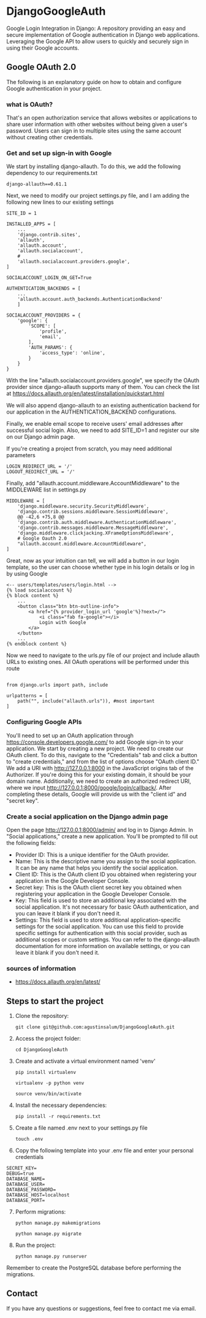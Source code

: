 # DjangoGoogleAuth
Google Login Integration in Django: A repository providing an easy and secure implementation of Google authentication in Django web applications. Leveraging the Google API to allow users to quickly and securely sign in using their Google accounts.

## Google OAuth 2.0

The following is an explanatory guide on how to obtain and configure Google authentication in your project.

### what is OAuth?

That's an open authorization service that allows websites or applications to share user information with other websites without being given a user's password. Users can sign in to multiple sites using the same account without creating other credentials.

### Get and set up sign-in with Google

We start by installing django-allauth. To do this, we add the following dependency to our requirements.txt

```
django-allauth==0.61.1
```

Next, we need to modify our project settings.py file, and I am adding the following new lines to our existing settings

```
SITE_ID = 1

INSTALLED_APPS = [
    ...
    'django.contrib.sites',
    'allauth',
    'allauth.account',
    'allauth.socialaccount',
    #
    'allauth.socialaccount.providers.google',
]

SOCIALACCOUNT_LOGIN_ON_GET=True

AUTHENTICATION_BACKENDS = [
    ...
    'allauth.account.auth_backends.AuthenticationBackend'
    ]

SOCIALACCOUNT_PROVIDERS = {
    'google': {
        'SCOPE': [
            'profile',
            'email',
        ],
        'AUTH_PARAMS': {
            'access_type': 'online',
        }
    }
}
```

With the line "allauth.socialaccount.providers.google", we specify the OAuth provider since django-allauth supports many of them. You can check the list at https://docs.allauth.org/en/latest/installation/quickstart.html

We will also append django-allauth to an existing authentication backend for our application in the AUTHENTICATION_BACKEND configurations.

Finally, we enable email scope to receive users' email addresses after successful social login. Also, we need to add SITE_ID=1 and register our site on our Django admin page.

If you're creating a project from scratch, you may need additional parameters

```
LOGIN_REDIRECT_URL = '/'
LOGOUT_REDIRECT_URL = '/'
```

Finally, add "allauth.account.middleware.AccountMiddleware" to the MIDDLEWARE list in settings.py

```
MIDDLEWARE = [
    'django.middleware.security.SecurityMiddleware',
    'django.contrib.sessions.middleware.SessionMiddleware',
	@@ -42,6 +75,8 @@
    'django.contrib.auth.middleware.AuthenticationMiddleware',
    'django.contrib.messages.middleware.MessageMiddleware',
    'django.middleware.clickjacking.XFrameOptionsMiddleware',
    # Google Oauth 2.0
    "allauth.account.middleware.AccountMiddleware",
]
```

Great, now as your intuition can tell, we will add a button in our login template, so the user can choose whether type in his login details or log in by using Google

```
<-- users/templates/users/login.html -->
{% load socialaccount %}
{% block content %}
    ...
    <button class="btn btn-outline-info">
        <a href="{% provider_login_url 'google'%}?next=/">
            <i class="fab fa-google"></i>
            Login with Google
        </a>
    </button>
    ...
{% endblock content %}
```

Now we need to navigate to the urls.py file of our project and include allauth URLs to existing ones. All OAuth operations will be performed under this route

```

from django.urls import path, include

urlpatterns = [
    path("", include("allauth.urls")), #most important
]

```

### Configuring Google APIs

You'll need to set up an OAuth application through https://console.developers.google.com/ to add Google sign-in to your application. We start by creating a new project. We need to create our OAuth client. To do this, navigate to the "Credentials" tab and click a button to "create credentials," and from the list of options choose "OAuth client ID."
We add a URI with http://127.0.0.1:8000 in the JavaScript origins tab of the Authorizer. If you're doing this for your existing domain, it should be your domain name. Additionally, we need to create an authorized redirect URI, where we input http://127.0.0.1:8000/google/login/callback/.
After completing these details, Google will provide us with the "client id" and "secret key".

### Create a social application on the Django admin page

Open the page http://127.0.0.1:8000/admin/ and log in to Django Admin. In "Social applications," create a new application. You'll be prompted to fill out the following fields:

- Provider ID: This is a unique identifier for the OAuth provider.
- Name: This is the descriptive name you assign to the social application. It can be any name that helps you identify the social application.
- Client ID: This is the OAuth client ID you obtained when registering your application in the Google Developer Console.
- Secret key: This is the OAuth client secret key you obtained when registering your application in the Google Developer Console.
- Key: This field is used to store an additional key associated with the social application. It's not necessary for basic OAuth authentication, and you can leave it blank if you don't need it.
- Settings: This field is used to store additional application-specific settings for the social application. You can use this field to provide specific settings for authentication with this social provider, such as additional scopes or custom settings. You can refer to the django-allauth documentation for more information on available settings, or you can leave it blank if you don't need it.

### sources of information

 - https://docs.allauth.org/en/latest/

## Steps to start the project


1. Clone the repository:

    ```
    git clone git@github.com:agustinsalum/DjangoGoogleAuth.git
    ```

2. Access the project folder:

    ```
    cd DjangoGoogleAuth
    ```

3. Create and activate a virtual environment named 'venv'

    ```
    pip install virtualenv
    ```
    ```
    virtualenv -p python venv
    ```
    ```
    source venv/bin/activate
    ```

4. Install the necessary dependencies:

    ```
    pip install -r requirements.txt
    ```

5. Create a file named .env next to your settings.py file

   ```
   touch .env
   ```

6. Copy the following template into your .env file and enter your personal credentials

```
SECRET_KEY=
DEBUG=true
DATABASE_NAME=
DATABASE_USER=
DATABASE_PASSWORD=
DATABASE_HOST=localhost
DATABASE_PORT=
```

7. Perform migrations:

    ```
    python manage.py makemigrations
    ```
    ```
    python manage.py migrate
    ```

8. Run the project:

    ```
    python manage.py runserver
    ```

Remember to create the PostgreSQL database before performing the migrations.

## Contact

If you have any questions or suggestions, feel free to contact me via email.